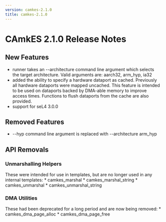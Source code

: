 ```yaml
---
version: camkes-2.1.0
title: camkes-2.1.0
---
```

# CAmkES 2.1.0 Release Notes


## New Features


- runner takes an --architecture command line argument which selects
      the target architecture. Valid arguments are: aarch32, arm_hyp,
      ia32
- added the ability to specify a hardware dataport as cached.
      Previously all hardware dataports were mapped uncached. This
      feature is intended to be used on dataports backed by DMA-able
      memory to improve access times. Functions to flush dataports from
      the cache are also provided.
- support for seL4 3.0.0

## Removed Features


- --hyp command line argument is replaced with
      --architecture arm_hyp

## API Removals


### Unmarshalling Helpers
 These were intended for use in templates,
but are no longer used in any internal templates: * camkes_marshal *
camkes_marshal_string * camkes_unmarshal *
camkes_unmarshal_string

### DMA Utilities
 These had been deprecated for a long period and
are now being removed: * camkes_dma_page_alloc *
camkes_dma_page_free
